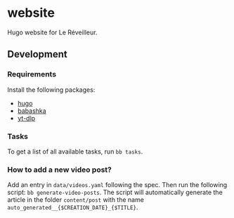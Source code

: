 # website

Hugo website for Le Réveilleur.

## Development

### Requirements

Install the following packages:
- [hugo](https://gohugo.io/)
- [babashka](https://github.com/babashka/babashka)
- [yt-dlp](https://github.com/yt-dlp/yt-dlp#thumbnail-options)

### Tasks

To get a list of all available tasks, run `bb tasks`.

### How to add a new video post?

Add an entry in `data/videos.yaml` following the spec. Then run the following script: `bb generate-video-posts`. The script will automatically generate the article in the folder `content/post` with the name `auto_generated__{$CREATION_DATE}_{$TITLE}`.
